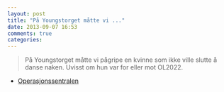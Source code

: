 ```yaml
---
layout: post
title: "På Youngstorget måtte vi ..."
date: 2013-09-07 16:53
comments: true
categories: 
---
```


> På Youngstorget måtte vi pågripe en kvinne som ikke ville slutte å danse naken. Uvisst om hun var for eller mot OL2022.
- [Operasjonssentralen](https://twitter.com/oslopolitiops/status/376493518769770498)
